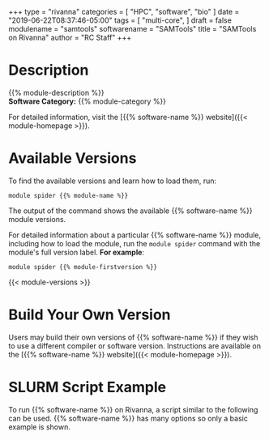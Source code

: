 +++
type = "rivanna"
categories = [
  "HPC",
  "software",
  "bio"
]
date = "2019-06-22T08:37:46-05:00"
tags = [
  "multi-core",
]
draft = false
modulename = "samtools"
softwarename = "SAMTools"
title = "SAMTools on Rivanna"
author = "RC Staff"
+++

# Description
{{% module-description %}}
<br>
**Software Category:** {{% module-category %}}

For detailed information, visit the [{{% software-name %}} website]({{< module-homepage >}}).

# Available Versions
To find the available versions and learn how to load them, run:
```
module spider {{% module-name %}}
```

The output of the command shows the available {{% software-name %}} module versions.

For detailed information about a particular {{% software-name %}} module, including how to load the module, run the `module spider` command with the module's full version label. __For example__:
```
module spider {{% module-firstversion %}}
```

{{< module-versions >}}

# Build Your Own Version
Users may build their own versions of {{% software-name %}} if they wish to use a different compiler or software version. Instructions are available on the [{{% software-name %}} website]({{< module-homepage >}}).

# SLURM Script Example
To run {{% software-name %}} on Rivanna, a script similar to the following can be used. {{% software-name %}} has many options so only a basic example is shown.

```
```
<br>
